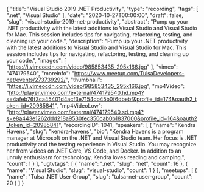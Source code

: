 {
  "title": "Visual Studio 2019 .NET Productivity",
  "type": "recording",
  "tags": [
    ".net",
    "Visual Studio"
  ],
  "date": "2020-10-27T00:00:00",
  "draft": false,
  "slug": "visual-studio-2019-net-productivity",
  "abstract": "Pump up your .NET productivity with the latest additions to Visual Studio and Visual Studio for Mac. This session includes tips for navigating, refactoring, testing, and cleaning up your code.",
  "description": "Pump up your .NET productivity with the latest additions to Visual Studio and Visual Studio for Mac. This session includes tips for navigating, refactoring, testing, and cleaning up your code.",
  "images": [
    "https://i.vimeocdn.com/video/985853435_295x166.jpg"
  ],
  "vimeo": "474179540",
  "moreinfo": "https://www.meetup.com/TulsaDevelopers-net/events/273739292/",
  "thumbnail": "https://i.vimeocdn.com/video/985853435_295x166.jpg",
  "mp4Video": "http://player.vimeo.com/external/474179540.hd.mp4?s=4afeb76f3ca45401d4acf3e7154cb45b0f6dbebf&profile_id=174&oauth2_token_id=20985841",
  "mp4VideoLow": "http://player.vimeo.com/external/474179540.sd.mp4?s=e8a443e1262ddd218a9530fec350cab0b1837000&profile_id=164&oauth2_token_id=20985841",
  "recordingID": 1041,
  "speakers": [
    {
      "name": "Kendra Havens",
      "slug": "kendra-havens",
      "bio": "Kendra Havens is a program manager at Microsoft on the .NET and Visual Studio team. Her focus is .NET productivity and the testing experience in Visual Studio. You may recognize her from videos on .NET Core, VS Code, and Docker. In addition to an unruly enthusiasm for technology, Kendra loves reading and camping.",
      "count": 1
    }
  ],
  "ugtvtags": [
    {
      "name": ".net",
      "slug": "net",
      "count": 16
    },
    {
      "name": "Visual Studio",
      "slug": "visual-studio",
      "count": 1
    }
  ],
  "meetups": [
    {
      "name": "Tulsa .NET User Group",
      "slug": "tulsa-net-user-group",
      "count": 20
    }
  ]
}